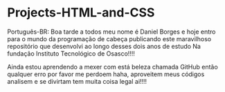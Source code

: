 # Projects-HTML-and-CSS
Português-BR:
Boa tarde a todos meu nome é Daniel Borges e hoje entro para o mundo da programação de cabeça publicando este maravilhoso repositório que desenvolvi ao longo desses dois anos de estudo
Na fundação Instituto Tecnológico de Osasco!!!!

Ainda estou aprendendo a mexer com está beleza chamada GitHub então qualquer erro por favor me perdoem haha, aproveitem meus códigos analisem e se divirtam tem muita coisa legal ai!!!!

